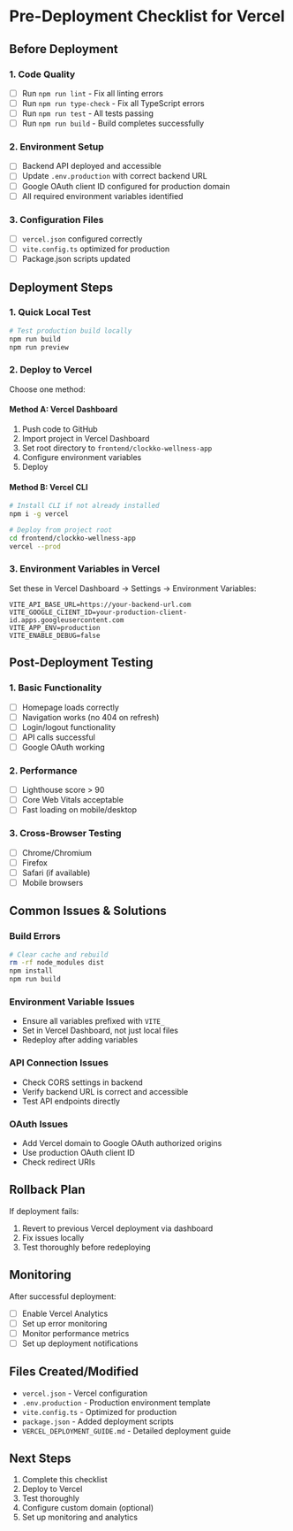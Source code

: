 # Pre-Deployment Checklist for Vercel

## Before Deployment

### 1. Code Quality
- [ ] Run `npm run lint` - Fix all linting errors
- [ ] Run `npm run type-check` - Fix all TypeScript errors  
- [ ] Run `npm run test` - All tests passing
- [ ] Run `npm run build` - Build completes successfully

### 2. Environment Setup
- [ ] Backend API deployed and accessible
- [ ] Update `.env.production` with correct backend URL
- [ ] Google OAuth client ID configured for production domain
- [ ] All required environment variables identified

### 3. Configuration Files
- [ ] `vercel.json` configured correctly
- [ ] `vite.config.ts` optimized for production
- [ ] Package.json scripts updated

## Deployment Steps

### 1. Quick Local Test
```bash
# Test production build locally
npm run build
npm run preview
```

### 2. Deploy to Vercel
Choose one method:

#### Method A: Vercel Dashboard
1. Push code to GitHub
2. Import project in Vercel Dashboard  
3. Set root directory to `frontend/clockko-wellness-app`
4. Configure environment variables
5. Deploy

#### Method B: Vercel CLI
```bash
# Install CLI if not already installed
npm i -g vercel

# Deploy from project root
cd frontend/clockko-wellness-app
vercel --prod
```

### 3. Environment Variables in Vercel
Set these in Vercel Dashboard → Settings → Environment Variables:

```
VITE_API_BASE_URL=https://your-backend-url.com
VITE_GOOGLE_CLIENT_ID=your-production-client-id.apps.googleusercontent.com  
VITE_APP_ENV=production
VITE_ENABLE_DEBUG=false
```

## Post-Deployment Testing

### 1. Basic Functionality
- [ ] Homepage loads correctly
- [ ] Navigation works (no 404 on refresh)
- [ ] Login/logout functionality 
- [ ] API calls successful
- [ ] Google OAuth working

### 2. Performance
- [ ] Lighthouse score > 90
- [ ] Core Web Vitals acceptable
- [ ] Fast loading on mobile/desktop

### 3. Cross-Browser Testing
- [ ] Chrome/Chromium
- [ ] Firefox  
- [ ] Safari (if available)
- [ ] Mobile browsers

## Common Issues & Solutions

### Build Errors
```bash
# Clear cache and rebuild
rm -rf node_modules dist
npm install
npm run build
```

### Environment Variable Issues
- Ensure all variables prefixed with `VITE_`
- Set in Vercel Dashboard, not just local files
- Redeploy after adding variables

### API Connection Issues  
- Check CORS settings in backend
- Verify backend URL is correct and accessible
- Test API endpoints directly

### OAuth Issues
- Add Vercel domain to Google OAuth authorized origins
- Use production OAuth client ID
- Check redirect URIs

## Rollback Plan
If deployment fails:
1. Revert to previous Vercel deployment via dashboard
2. Fix issues locally
3. Test thoroughly before redeploying

## Monitoring
After successful deployment:
- [ ] Enable Vercel Analytics
- [ ] Set up error monitoring
- [ ] Monitor performance metrics
- [ ] Set up deployment notifications

## Files Created/Modified
- `vercel.json` - Vercel configuration
- `.env.production` - Production environment template  
- `vite.config.ts` - Optimized for production
- `package.json` - Added deployment scripts
- `VERCEL_DEPLOYMENT_GUIDE.md` - Detailed deployment guide

## Next Steps
1. Complete this checklist
2. Deploy to Vercel
3. Test thoroughly
4. Configure custom domain (optional)
5. Set up monitoring and analytics
